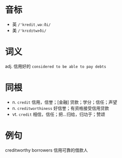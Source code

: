 # 音标

- 英 `/'kreditˌwəːði/`
- 美 `/'krɛdɪtwɝði/`

# 词义

adj. 信用好的
`considered to be able to pay debts`

# 同根

- n. `credit` 信用，信誉；[金融] 贷款；学分；信任；声望
- n. `creditworthiness` 好信誉；有资格接受信用贷款
- vt. `credit` 相信，信任；把…归给，归功于；赞颂

# 例句

creditworthy borrowers
信用可靠的借款人


